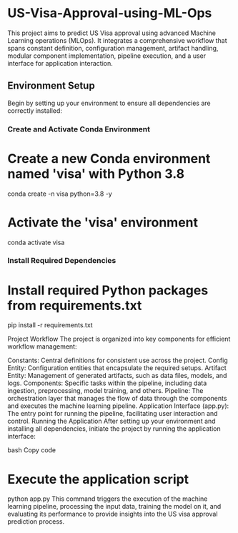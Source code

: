 # US-Visa-Approval-using-ML-Ops

This project aims to predict US Visa approval using advanced Machine Learning operations (MLOps). It integrates a comprehensive workflow that spans constant definition, configuration management, artifact handling, modular component implementation, pipeline execution, and a user interface for application interaction.

## Environment Setup

Begin by setting up your environment to ensure all dependencies are correctly installed:

### Create and Activate Conda Environment


# Create a new Conda environment named 'visa' with Python 3.8
conda create -n visa python=3.8 -y

# Activate the 'visa' environment
conda activate visa

### Install Required Dependencies

# Install required Python packages from requirements.txt
pip install -r requirements.txt

Project Workflow
The project is organized into key components for efficient workflow management:

Constants: Central definitions for consistent use across the project.
Config Entity: Configuration entities that encapsulate the required setups.
Artifact Entity: Management of generated artifacts, such as data files, models, and logs.
Components: Specific tasks within the pipeline, including data ingestion, preprocessing, model training, and others.
Pipeline: The orchestration layer that manages the flow of data through the components and executes the machine learning pipeline.
Application Interface (app.py): The entry point for running the pipeline, facilitating user interaction and control.
Running the Application
After setting up your environment and installing all dependencies, initiate the project by running the application interface:

bash
Copy code
# Execute the application script
python app.py
This command triggers the execution of the machine learning pipeline, processing the input data, training the model on it, and evaluating its performance to provide insights into the US visa approval prediction process.
